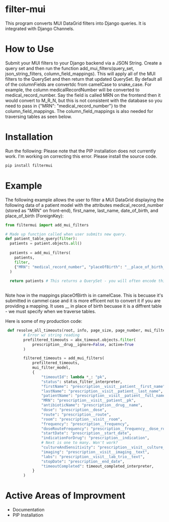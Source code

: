 # filter-mui

This program converts MUI DataGrid filters into Django queries. It is integrated with Django Channels.

# How to Use

Submit your MUI filters to your Django backend via a JSON String. Create a query set and then run the function add_mui_filters(query_set, json_string_filters, column_field_mappings). This will apply all of the MUI filters to the QuerySet and then return that updated QuerySet. By default all of the columnFields are convertdc from camelCase to snake_case. For example, the column medicalRecordNumber will be converted to medical_record_number. Say the field is called MRN on the frontend then it would convert to M_R_N, but this is not consistent with the database so you need to pass in {"MRN": "medical_record_number"} to the column_field_mappings. The column_field_mappings is also needed for traversing tables as seen below.

# Installation

Run the following:
Please note that the PIP installation does not currently work. I'm working on correcting this error. Please install the source code.

```python
pip install filtermui
```

# Example

The following example allows the user to filter a MUI DataGrid displaying the following data of a patient model with the attributes medical_record_number (stored as "MRN" on front-end), first_name, last_name, date_of_birth, and place_of_birth (ForeignKey):

```python
from filtermui import add_mui_filters

# Made up function called when user submits new query.
def patient_table_query(filter):
  patients = patient.objects.all()
  
  patients = add_mui_filters(
    patients,
    filter,
    {"MRN": "medical_record_number", "placeOfBirth": "__place_of_birth__name"},
  ) 
  
  return patients # This returns a QuerySet - you will often encode this into JSON. 
  
```

Note how in the mappings placeOfBirth is in camelCase. This is becuase it's submitted in cammel case and it is more efficent not to convert it if you are providing a mapping. It uses __ in place of birth becuase it is a diffrent table - we must specify when we traverse tables.


Here is some of my production code:

```python
 def resolve_all_timeouts(root, info, page_size, page_number, mui_filter_model):
        # Error w/ string reading
        prefiltered_timeouts = abx_timeout.objects.filter(
            prescription__drug__ignore=False, active=True
        )

        filtered_timeouts = add_mui_filters(
            prefiltered_timeouts,
            mui_filter_model,
            {
                "timeoutId": lambda *_: "pk",
                "status": status_filter_interpreter,
                "firstName": "prescription__visit__patient__first_name",
                "lastName": "prescription__visit__patient__last_name",
                "patientName": "prescription__visit__patient__full_name",
                "MRN": "prescription__visit__patient__pk",
                "antibioticName": "prescription__drug__name",
                "dose": "prescription__dose",
                "route": "prescription__route",
                "room": "prescription__visit__room",
                "frequency": "prescription__frequency",
                "doseRouteFrequency": "prescription__frequency__dose_route_frequency",
                "startDate": "prescription__start_date",
                "indicationForDrug": "prescription__indication",
                # Next is one to many. Won't work?
                "cultureAndSensitivity": "prescription__visit__culture__text",
                "imaging": "prescription__visit__imaging__text",
                "labs": "prescription__visit__lab_trio__text",
                "stopDate": "prescription__end_date",
                "timeoutCompleted": timeout_completed_interpreter,
            }
        )
```

# Active Areas of Improvment

- Documentation
- PIP Installation
